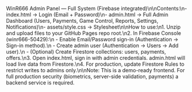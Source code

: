 WinR666 Admin Panel — Full System (Firebase integrated)\n\nContents:\n- index.html  -> Login (Email + Password)\n- admin.html  -> Full Admin Dashboard (Users, Payments, Game Control, Reports, Settings, Notifications)\n- assets/style.css -> Stylesheet\n\nHow to use:\n1. Unzip and upload files to your GitHub Pages repo root.\n2. In Firebase Console (winr666-50429):\n   - Enable Email/Password sign-in (Authentication -> Sign-in method).\n   - Create admin user (Authentication -> Users -> Add user).\n   - (Optional) Create Firestore collections: users, payments, offers.\n3. Open index.html, sign in with admin credentials. admin.html will load live data from Firestore.\n4. For production, update Firestore Rules to restrict writes to admins only.\n\nNote: This is a demo-ready frontend. For full production security (biometrics, server-side validation, payments) a backend service is required.